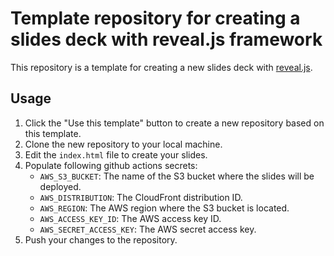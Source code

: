 # Template repository for creating a slides deck with reveal.js framework

This repository is a template for creating a new slides deck with [reveal.js](https://revealjs.com/).

## Usage

1. Click the "Use this template" button to create a new repository based on this template.
2. Clone the new repository to your local machine.
3. Edit the `index.html` file to create your slides.
4. Populate following github actions secrets:
    - `AWS_S3_BUCKET`: The name of the S3 bucket where the slides will be deployed.
    - `AWS_DISTRIBUTION`: The CloudFront distribution ID.
    - `AWS_REGION`: The AWS region where the S3 bucket is located.
    - `AWS_ACCESS_KEY_ID`: The AWS access key ID.
    - `AWS_SECRET_ACCESS_KEY`: The AWS secret access key.
5. Push your changes to the repository.
